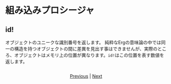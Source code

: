 # 組み込みプロシージャ

## id!

オブジェクトのユニークな識別番号を返します。
純粋なErgの意味論の中では同一の構造を持つオブジェクトの間に差異を見出す事はできませんが、実際のところ、オブジェクトはメモリ上の位置が異なります。`id!`はこの位置を表す数値を返します。

```python
```

<p align='center'>
    <a href='./08_procedure.md'>Previous</a> | <a href='./10_array.md'>Next</a>
</p>
